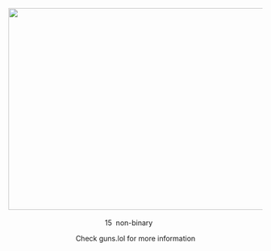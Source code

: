 <div align="center">

‎<img src="https://github.com/user-attachments/assets/b6d74c92-62d5-4d89-bf05-5bc128585179" width="600" height="400"/>

15 ‎ ‎non-binary ‎ ‎ ‎<img src="https://64.media.tumblr.com/d53651c8742df21a09246888d8459da1/9a530f57905ff2e6-c3/s75x75_c1/84b009debc0aee767c924a7b5481330fe5625b75.gifv" width="15" height="12"/>

Check guns.lol for more information

</div>

